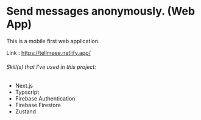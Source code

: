 # Send messages anonymously. (Web App)

This is a mobile first web application.

Link : https://tellmeee.netlify.app/

###### Skill(s) that I've used in this project:

- Next.js
- Typscript
- Firebase Authentication
- Firebase Firestore
- Zustand

